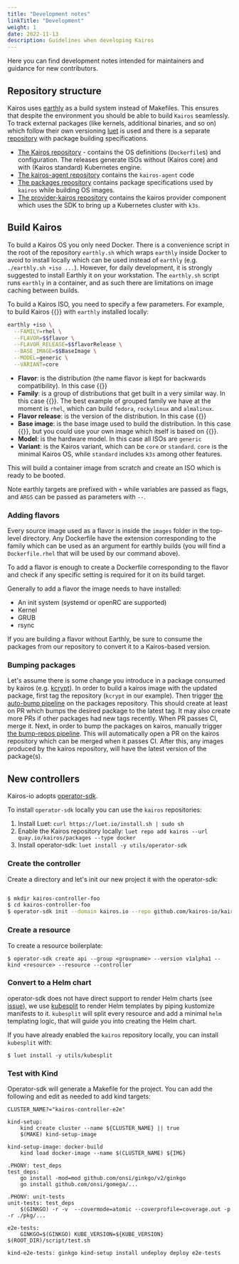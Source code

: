 ```yaml
---
title: "Development notes"
linkTitle: "Development"
weight: 1
date: 2022-11-13
description: Guidelines when developing Kairos
---
```


Here you can find development notes intended for maintainers and guidance for new contributors.

## Repository structure

Kairos uses [earthly](https://earthly.dev/) as a build system instead of Makefiles. This ensures that despite the environment you should be able to build `Kairos` seamlessly. To track external packages (like kernels, additional binaries, and so on) which follow their own versioning [luet](https://luet.io) is used and there is a separate [repository](https://github.com/kairos-io/packages) with package building specifications.

- [The Kairos repository](https://github.com/kairos-io/kairos) - contains the OS definitions (`Dockerfile`s) and configuration. The releases generate ISOs without (Kairos core) and with (Kairos standard) Kubernetes engine.
- [The kairos-agent repository](https://github.com/kairos-io/kairos-agent/) contains the `kairos-agent` code
- [The packages repository](https://github.com/kairos-io/packages) contains package specifications used by `kairos` while building OS images.
- [The provider-kairos repository](https://github.com/kairos-io/provider-kairos) contains the kairos provider component which uses the SDK to bring up a Kubernetes cluster with `k3s`.

## Build Kairos

To build a Kairos OS you only need Docker. There is a convenience script in the root of the repository `earthly.sh` which wraps `earthly` inside Docker to avoid to install locally which can be used instead of `earthly` (e.g. `./earthly.sh +iso ...`). However, for daily development, it is strongly suggested to install Earthly it on your workstation. The `earthly.sh` script runs `earthly` in a container, and as such there are limitations on image caching between builds.

To build a Kairos ISO, you need to specify a few parameters. For example, to build Kairos {{<flavorCode >}} with `earthly` installed locally:

```bash {class="meta-distro"}
earthly +iso \
  --FAMILY=rhel \
  --FLAVOR=$$flavor \
  --FLAVOR_RELEASE=$$flavorRelease \
  --BASE_IMAGE=$$BaseImage \
  --MODEL=generic \
  --VARIANT=core
```

- **Flavor**: is the distribution (the name flavor is kept for backwards compatibility). In this case {{<flavorCode >}}
- **Family**: is a group of distributions that get built in a very similar way. In this case {{<familyCode >}}. The best example of grouped family we have at the moment is `rhel`, which can build `fedora`, `rockylinux` and `almalinux`.
- **Flavor release**: is the version of the distribution. In this case {{<flavorReleaseCode >}}
- **Base image**: is the base image used to build the distribution. In this case {{<baseImageCode >}}, but you could use your own image which itself is based on {{<baseImageCode >}}.
- **Model**: is the hardware model. In this case all ISOs are `generic`
- **Variant**: is the Kairos variant, which can be `core` or `standard`. `core` is the minimal Kairos OS, while `standard` includes `k3s` among other features.

This will build a container image from scratch and create an ISO which is ready to be booted.

Note earthly targets are prefixed with `+` while variables are passed as flags, and `ARGS` can be passed as parameters with `--`.

### Adding flavors

Every source image used as a flavor is inside the `images` folder in the top-level directory. Any Dockerfile have the extension corresponding to the family which can be used as an argument for earthly builds (you will find a `Dockerfile.rhel` that will be used by our command above).

To add a flavor is enough to create a Dockerfile corresponding to the flavor and check if any specific setting is required for it on its build target.

Generally to add a flavor the image needs to have installed:

- An init system (systemd or openRC are supported)
- Kernel
- GRUB
- rsync

If you are building a flavor without Earthly, be sure to consume the packages from our repository to convert it to a Kairos-based version.

### Bumping packages

Let's assume there is some change you introduce in a package consumed by kairos
(e.g. [kcrypt](https://github.com/kairos-io/kcrypt)). In order to build a kairos image
with the updated package, first tag the repository (`kcrypt` in our example).
Then trigger [the auto-bump pipeline](https://github.com/kairos-io/packages/actions/workflows/autobump.yaml)
on the packages repository. This should create at least on PR which bumps the desired package to the latest tag.
It may also create more PRs if other packages had new tags recently. When PR passes CI, merge it.
Next, in order to bump the packages on kairos, manually trigger [the bump-repos pipeline](https://github.com/kairos-io/kairos/actions/workflows/bump_repos.yml).
This will automatically open a PR on the kairos repository which can be merged when it passes CI.
After this, any images produced by the kairos repository, will have the latest version of the package(s).

## New controllers

Kairos-io adopts [operator-sdk](https://github.com/operator-framework/operator-sdk).

To install `operator-sdk` locally you can use the `kairos` repositories:

1. Install Luet:
   `curl https://luet.io/install.sh | sudo sh`
2. Enable the Kairos repository locally:
   `luet repo add kairos --url quay.io/kairos/packages --type docker`
3. Install operator-sdk:
   `luet install -y utils/operator-sdk`

### Create the controller

Create a directory and let's init our new project it with the operator-sdk:

```bash

$ mkdir kairos-controller-foo
$ cd kairos-controller-foo
$ operator-sdk init --domain kairos.io --repo github.com/kairos-io/kairos-controller-foo

```

### Create a resource

To create a resource boilerplate:

```
$ operator-sdk create api --group <groupname> --version v1alpha1 --kind <resource> --resource --controller
```

### Convert to a Helm chart

operator-sdk does not have direct support to render Helm charts (see [issue](https://github.com/operator-framework/operator-sdk/issues/4930)), we use [kubesplit](https://github.com/spectrocloud/kubesplit) to render Helm templates by piping kustomize manifests to it. `kubesplit` will split every resource and add a minimal `helm` templating logic, that will guide you into creating the Helm chart.

If you have already enabled the `kairos` repository locally, you can install `kubesplit` with:

```
$ luet install -y utils/kubesplit
```

### Test with Kind

Operator-sdk will generate a Makefile for the project. You can add the following and edit as needed to add kind targets:

```
CLUSTER_NAME?="kairos-controller-e2e"

kind-setup:
	kind create cluster --name ${CLUSTER_NAME} || true
	$(MAKE) kind-setup-image

kind-setup-image: docker-build
	kind load docker-image --name $(CLUSTER_NAME) ${IMG}

.PHONY: test_deps
test_deps:
	go install -mod=mod github.com/onsi/ginkgo/v2/ginkgo
	go install github.com/onsi/gomega/...

.PHONY: unit-tests
unit-tests: test_deps
	$(GINKGO) -r -v  --covermode=atomic --coverprofile=coverage.out -p -r ./pkg/...

e2e-tests:
	GINKGO=$(GINKGO) KUBE_VERSION=${KUBE_VERSION} $(ROOT_DIR)/script/test.sh

kind-e2e-tests: ginkgo kind-setup install undeploy deploy e2e-tests
```
